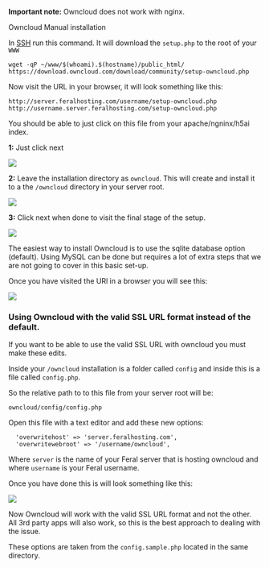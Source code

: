 
**Important note:** Owncloud does not work with nginx.

Owncloud Manual installation

In [SSH](https://www.feralhosting.com/faq/view?question=12) run this command. It will download the `setup.php` to the root of your `WWW`

~~~
wget -qP ~/www/$(whoami).$(hostname)/public_html/ https://download.owncloud.com/download/community/setup-owncloud.php
~~~

Now visit the URL in your browser, it will look something like this:

~~~
http://server.feralhosting.com/username/setup-owncloud.php
http://username.server.feralhosting.com/setup-owncloud.php
~~~

You should be able to just click on this file from your apache/ngninx/h5ai index.

**1:** Just click next

![](https://raw.github.com/feralhosting/feralfilehosting/master/Feral%20Wiki/HTTP/Owncloud%20-%20Basic%20setup/web-install-1.png)

**2:** Leave the installation directory as `owncloud`. This will create and install it to a the `/owncloud` directory in your server root.

![](https://raw.github.com/feralhosting/feralfilehosting/master/Feral%20Wiki/HTTP/Owncloud%20-%20Basic%20setup/web-install-2.png)

**3:** Click next when done to visit the final stage of the setup.

![](https://raw.github.com/feralhosting/feralfilehosting/master/Feral%20Wiki/HTTP/Owncloud%20-%20Basic%20setup/web-install-3.png)

The easiest way to install Owncloud is to use the sqlite database option (default). Using MySQL can be done but requires a lot of extra steps that we are not going to cover in this basic set-up.

Once you have visited the URl in a browser you will see this:

![](https://raw.github.com/feralhosting/feralfilehosting/master/Feral%20Wiki/HTTP/Owncloud%20-%20Basic%20setup/1.png)

### Using Owncloud with the valid SSL URL format instead of the default.

If you want to be able to use the valid SSL URL with owncloud you must make these edits.

Inside your `/owncloud` installation is a folder called `config` and inside this is a file called `config.php`.

So the relative path to to this file from your server root will be:

~~~
owncloud/config/config.php
~~~

Open this file with a text editor and add these new options:

~~~
  'overwritehost' => 'server.feralhosting.com',
  'overwritewebroot' => '/username/owncloud',
~~~

Where `server` is the name of your Feral server that is hosting owncloud and where `username` is your Feral username.

Once you have done this is will look something like this:

![](https://raw.github.com/feralhosting/feralfilehosting/master/Feral%20Wiki/HTTP/Owncloud%20-%20Basic%20setup/config.png)

Now Owncloud will work with the valid SSL URL format and not the other. All 3rd party apps will also work, so this is the best approach to dealing with the issue.

These options are taken from the `config.sample.php` located in the same directory.



